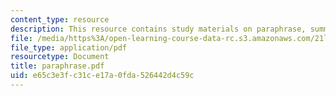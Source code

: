 ```yaml
---
content_type: resource
description: This resource contains study materials on paraphrase, summary, and argument.
file: /media/https%3A/open-learning-course-data-rc.s3.amazonaws.com/21l-325-small-wonders-staying-alive-spring-2007/e65c3e3fc31ce17a0fda526442d4c59c_paraphrase.pdf
file_type: application/pdf
resourcetype: Document
title: paraphrase.pdf
uid: e65c3e3f-c31c-e17a-0fda-526442d4c59c
---
```

